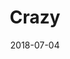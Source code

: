 ---
date: "2018-07-04"
artist: The Clean
title: Crazy
songUrl: https://open.spotify.com/track/3xwhMk3EDOKwxh1X6scG4i?si=pDFuNCkpRJuzHaR-WaAXlw
---